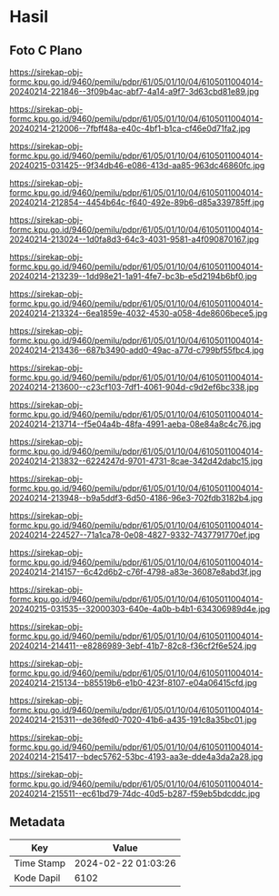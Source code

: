 # Hasil

## Foto C Plano

https://sirekap-obj-formc.kpu.go.id/9460/pemilu/pdpr/61/05/01/10/04/6105011004014-20240214-221846--3f09b4ac-abf7-4a14-a9f7-3d63cbd81e89.jpg

https://sirekap-obj-formc.kpu.go.id/9460/pemilu/pdpr/61/05/01/10/04/6105011004014-20240214-212006--7fbff48a-e40c-4bf1-b1ca-cf46e0d71fa2.jpg

https://sirekap-obj-formc.kpu.go.id/9460/pemilu/pdpr/61/05/01/10/04/6105011004014-20240215-031425--9f34db46-e086-413d-aa85-963dc46860fc.jpg

https://sirekap-obj-formc.kpu.go.id/9460/pemilu/pdpr/61/05/01/10/04/6105011004014-20240214-212854--4454b64c-f640-492e-89b6-d85a339785ff.jpg

https://sirekap-obj-formc.kpu.go.id/9460/pemilu/pdpr/61/05/01/10/04/6105011004014-20240214-213024--1d0fa8d3-64c3-4031-9581-a4f090870167.jpg

https://sirekap-obj-formc.kpu.go.id/9460/pemilu/pdpr/61/05/01/10/04/6105011004014-20240214-213239--1dd98e21-1a91-4fe7-bc3b-e5d2194b6bf0.jpg

https://sirekap-obj-formc.kpu.go.id/9460/pemilu/pdpr/61/05/01/10/04/6105011004014-20240214-213324--6ea1859e-4032-4530-a058-4de8606bece5.jpg

https://sirekap-obj-formc.kpu.go.id/9460/pemilu/pdpr/61/05/01/10/04/6105011004014-20240214-213436--687b3490-add0-49ac-a77d-c799bf55fbc4.jpg

https://sirekap-obj-formc.kpu.go.id/9460/pemilu/pdpr/61/05/01/10/04/6105011004014-20240214-213600--c23cf103-7df1-4061-904d-c9d2ef6bc338.jpg

https://sirekap-obj-formc.kpu.go.id/9460/pemilu/pdpr/61/05/01/10/04/6105011004014-20240214-213714--f5e04a4b-48fa-4991-aeba-08e84a8c4c76.jpg

https://sirekap-obj-formc.kpu.go.id/9460/pemilu/pdpr/61/05/01/10/04/6105011004014-20240214-213832--6224247d-9701-4731-8cae-342d42dabc15.jpg

https://sirekap-obj-formc.kpu.go.id/9460/pemilu/pdpr/61/05/01/10/04/6105011004014-20240214-213948--b9a5ddf3-6d50-4186-96e3-702fdb3182b4.jpg

https://sirekap-obj-formc.kpu.go.id/9460/pemilu/pdpr/61/05/01/10/04/6105011004014-20240214-224527--71a1ca78-0e08-4827-9332-7437791770ef.jpg

https://sirekap-obj-formc.kpu.go.id/9460/pemilu/pdpr/61/05/01/10/04/6105011004014-20240214-214157--6c42d6b2-c76f-4798-a83e-36087e8abd3f.jpg

https://sirekap-obj-formc.kpu.go.id/9460/pemilu/pdpr/61/05/01/10/04/6105011004014-20240215-031535--32000303-640e-4a0b-b4b1-634306989d4e.jpg

https://sirekap-obj-formc.kpu.go.id/9460/pemilu/pdpr/61/05/01/10/04/6105011004014-20240214-214411--e8286989-3ebf-41b7-82c8-f36cf2f6e524.jpg

https://sirekap-obj-formc.kpu.go.id/9460/pemilu/pdpr/61/05/01/10/04/6105011004014-20240214-215134--b85519b6-e1b0-423f-8107-e04a06415cfd.jpg

https://sirekap-obj-formc.kpu.go.id/9460/pemilu/pdpr/61/05/01/10/04/6105011004014-20240214-215311--de36fed0-7020-41b6-a435-191c8a35bc01.jpg

https://sirekap-obj-formc.kpu.go.id/9460/pemilu/pdpr/61/05/01/10/04/6105011004014-20240214-215417--bdec5762-53bc-4193-aa3e-dde4a3da2a28.jpg

https://sirekap-obj-formc.kpu.go.id/9460/pemilu/pdpr/61/05/01/10/04/6105011004014-20240214-215511--ec61bd79-74dc-40d5-b287-f59eb5bdcddc.jpg


## Metadata

| Key        | Value               |
| ---------- | ------------------- |
| Time Stamp | 2024-02-22 01:03:26 |
| Kode Dapil | 6102                |



